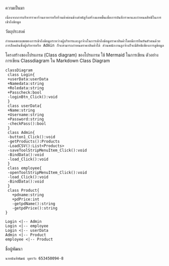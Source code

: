 ความเป็นมา
```
เนื่องจากการบริหารราคาร้านอาหารหรือร้านค้าค่อนข้างสำคัญจึงสร้างแอพขึ้นเพื่อการบันทึกราคาและกำหนดสิทธิในการเข้าถึงข้อมูล
```
วัตถุประสงค์
```
กำหนดขอบเขตของการเข้าถึงข้อมูลระหว่างผู้บริหารและลูกจ้างในการเข้าถึงข้อมูลราคาสินค้าโดยมีการยืนยันตัวตนด้วยการล็อคอินซึ่งผู้บริหารหรือ Admin ก็จะสามารถกำหนดราคาสินค้าได้ ส่วนพนักงานลูกจ้างก็จะมีสิทธิเพียงการดูข้อมูล
```
โครงสร้างของโปรแกรม (Class diagram) ของโปรแกรม ใช้ Mermaid ในการเขียน ตัวอย่าง การเขียน Classdiagram ใน Markdown
 Class Diagram
 ```mermaid
 classDiagram
  class Login{
  +userData:userData
  +Namedata:string
  +Roledata:string
  +Passcheck:bool
  -loginBtn_Click():void
  }
  class userData{
  +Name:string
  +Username:string
  +Password:string
  -checkPass():bool
  }
  class Admin{
  -button1_Click():void
  -getProducts():Products
  -LoadCSV():List<Products>
  -saveToolStripMenuItem_Click():void
  -BindData():void
  -load_Click():void
  }
  class employee{
  -openToolStripMenuItem_Click():void
  -load_Click():void
  -BindData():void
  }
  class Product{
    +pdname:string
    +pdPrice:int
    -getpdName():string
    -getpdPrice():string
 }

 Login <|-- Admin
 Login <|-- employee
 Login <|-- userData
 Admin <|-- Product
 employee <|-- Product

```
ชื่อผู้พัฒนา
```
นายนันทิพัฒน์ บุตรวัง 653450094-8
```
